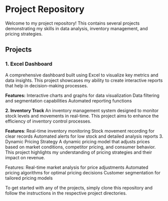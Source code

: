 # Project Repository

Welcome to my project repository! This contains several projects demonstrating my skills in data analysis, inventory management, and pricing strategies.

## Projects

### 1. Excel Dashboard
A comprehensive dashboard built using Excel to visualize key metrics and data insights. This project showcases my ability to create interactive reports that help in decision-making processes.

**Features:**
 Interactive charts and graphs for data visualization
 Data filtering and segmentation capabilities
 Automated reporting functions

 **2. Inventory Track**
An inventory management system designed to monitor stock levels and movements in real-time. This project aims to enhance the efficiency of inventory control processes.

**Features**:
  Real-time inventory monitoring
  Stock movement recording for clear records
 Automated alerts for low stock and detailed analysis reports
 3. Dynamic Pricing Strategy
A dynamic pricing model that adjusts prices based on market conditions, competitor pricing, and consumer behavior. This project highlights my understanding of pricing strategies and their impact on revenue.

Features:
 Real-time market analysis for price adjustments
 Automated pricing algorithms for optimal pricing decisions
 Customer segmentation for tailored pricing models

To get started with any of the projects, simply clone this repository and follow the instructions in the respective project directories.

